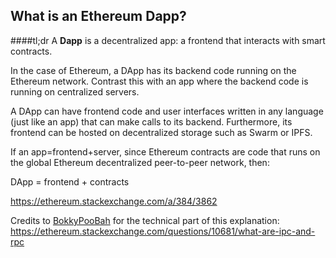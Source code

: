 ## What is an Ethereum Dapp?

####tl;dr
A **Dapp** is a decentralized app: a frontend that interacts with smart contracts.

In the case of Ethereum, a DApp has its backend code running on the Ethereum network. Contrast this with an app where the backend code is running on centralized servers.

A DApp can have frontend code and user interfaces written in any language (just like an app) that can make calls to its backend. Furthermore, its frontend can be hosted on decentralized storage such as Swarm or IPFS.

If an app=frontend+server, since Ethereum contracts are code that runs on the global Ethereum decentralized peer-to-peer network, then:

DApp = frontend + contracts

https://ethereum.stackexchange.com/a/384/3862

Credits  to [BokkyPooBah](https://ethereum.stackexchange.com/users/1268/bokkypoobah) for the technical part of this explanation: https://ethereum.stackexchange.com/questions/10681/what-are-ipc-and-rpc